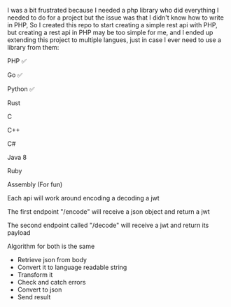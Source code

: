 I was a bit frustrated because I needed a php library who did everything I needed to do for a project but the issue was that I didn't know how to write in PHP,
So I created this repo to start creating a simple rest api with PHP, but creating a rest api in PHP may be too simple for me, and I ended up extending this project to multiple langues, just in case I ever need to use a library from them:

PHP ✅

Go ✅

Python ✅

Rust

C

C++ 

C#

Java 8

Ruby

Assembly (For fun)


Each api will work around encoding a decoding a jwt

The first endpoint "/encode" will receive a json object and return a jwt

The second endpoint called "/decode" will receive a jwt and return its payload


Algorithm for both is the same

- Retrieve json from body
- Convert it to language readable string
- Transform it
- Check and catch errors
- Convert to json
- Send result
